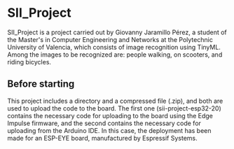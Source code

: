 # SII_Project

SII_Project is a project carried out by Giovanny Jaramillo Pérez, a student of the Master's in Computer Engineering and Networks at the Polytechnic University of Valencia, which consists of image recognition using TinyML. 
Among the images to be recognized are: people walking, on scooters, and riding bicycles.

## Before starting

This project includes a directory and a compressed file (.zip), and both are used to upload the code to the board. The first one (sii-project-esp32-20) contains the necessary code for uploading to the board using the Edge Impulse 
firmware, and the second contains the necessary code for uploading from the Arduino IDE. In this case, the deployment has been made for an ESP-EYE board, manufactured by Espressif Systems.
